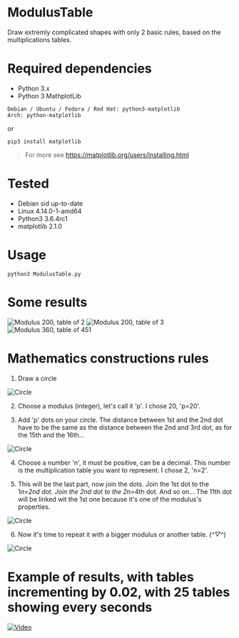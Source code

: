 # ModulusTable
Draw extremly complicated shapes with only 2 basic rules, based on the multiplications tables.

# Required dependencies
* Python 3.x
* Python 3 MathplotLib

```
Debian / Ubuntu / Fedora / Red Hat: python3-matplotlib
Arch: python-matplotlib
```
  or 
```
pip3 install matplotlib
```
> For more see https://matplotlib.org/users/installing.html
 
# Tested
 - Debian sid up-to-date
 - Linux 4.14.0-1-amd64
 - Python3 3.6.4rc1
 - matplotlib 2.1.0

# Usage

```
python3 ModulusTable.py
```
# Some results
![Modulus 200, table of 2](./examples/2.png)
![Modulus 200, table of 3](./examples/3.png)
![Modulus 360, table of 451](./examples/451.png)

# Mathematics constructions rules

1. Draw a circle

![Circle](./examples/circle.png)

2. Choose a modulus (integer), let's call it 'p'. I chose 20, 'p=20'.

3. Add 'p' dots  on your circle. The distance between 1st and the 2nd dot have to be the same as the distance between the 2nd and 3rd dot, as for the 15th and the 16th... 

![Circle](./examples/dottedCircle.png)

4. Choose a number 'n', it must be positive, can be a decimal. This number is the multiplication table you want to represent. I chose 2, 'n=2'.

5. This will be the last part, now join the dots. Join the 1st dot to the 1*n=2nd dot. Join the 2nd dot to the 2*n=4th dot. And so on... The 11th dot will be linked wit the 1st one because it's one of the modulus's properties.

![Circle](./examples/joinedCircle.png)

6. Now it's time to repeat it with a bigger modulus or another table. (*^▽^*)

![Circle](./examples/example.png)

# Example of results, with tables incrementing by 0.02, with 25 tables showing every seconds

[![Video](https://img.youtube.com/vi/-rv1z8zVWBw/0.jpg)](https://www.youtube.com/watch?v=-rv1z8zVWBw)
